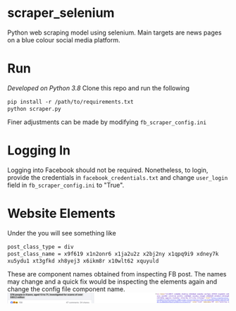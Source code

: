 # scraper_selenium
Python web scraping model using selenium. Main targets are news pages on a blue colour social media platform.

# Run
_Developed on Python 3.8_
Clone this repo and run the following
```
pip install -r /path/to/requirements.txt
python scraper.py
```
Finer adjustments can be made by modifying `fb_scraper_config.ini`

# Logging In
Logging into Facebook should not be required. Nonetheless, to login, provide the credentials in `facebook_credentials.txt` and change `user_login` field in `fb_scraper_config.ini` to "True".

# Website Elements
Under the you will see something like
```
post_class_type = div
post_class_name = x9f619 x1n2onr6 x1ja2u2z x2bj2ny x1qpq9i9 xdney7k xu5ydu1 xt3gfkd xh8yej3 x6ikm8r x10wlt62 xquyuld
```
These are component names obtained from inspecting FB post. The names may change and a quick fix would be inspecting the elements again and change the config file component name.
![Inspecting for component name and type](images/component_inspect.png)
